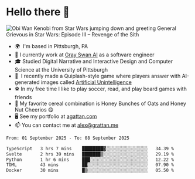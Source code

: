 <!--
**GameDog9988/GameDog9988** is a ✨ _special_ ✨ repository because its `README.md` (this file) appears on your GitHub profile.

Here are some ideas to get you started:

- 🔭 I’m currently working on ...
- 🌱 I’m currently learning ...
- 👯 I’m looking to collaborate on ...
- 🤔 I’m looking for help with ...
- 💬 Ask me about ...
- 📫 How to reach me: ...
- 😄 Pronouns: ...
- ⚡ Fun fact: ...
-->



Hello there 👋
==================================

![Obi Wan Kenobi from Star Wars jumping down and greeting General Grievous in Star Wars: Episode III – Revenge of the Sith](https://github.com/agrattan0820/agrattan0820/assets/51346343/689e56eb-29be-46a5-a079-28ea727b5f7e)


- 🌍  I'm based in Pittsburgh, PA
- 🦢  I currently work at [Gray Swan AI](https://www.grayswan.ai) as a software engineer
- 🎓  Studied Digital Narrative and Interactive Design and Computer Science at the University of Pittsburgh
- 👾  I recently made a Quiplash-style game where players answer with AI-generated images called [Artificial Unintelligence](https://github.com/agrattan0820/artificial-unintelligence)
- ⚽  In my free time I like to play soccer, read, and play board games with friends
- 🥣  My favorite cereal combination is Honey Bunches of Oats and Honey Nut Cheerios 😋
- 🖥️  See my portfolio at [agattan.com](http://agrattan.com/)
- 📫  You can contact me at [alex@grattan.me](mailto:alex@grattan.me)

<!--START_SECTION:waka-->

```txt
From: 01 September 2025 - To: 08 September 2025

TypeScript   3 hrs 7 mins    ████████▓░░░░░░░░░░░░░░░░   34.39 %
Svelte       2 hrs 39 mins   ███████▒░░░░░░░░░░░░░░░░░   29.19 %
Python       1 hr 6 mins     ███░░░░░░░░░░░░░░░░░░░░░░   12.22 %
TOML         43 mins         ██░░░░░░░░░░░░░░░░░░░░░░░   07.90 %
Docker       30 mins         █▒░░░░░░░░░░░░░░░░░░░░░░░   05.50 %
```

<!--END_SECTION:waka-->
